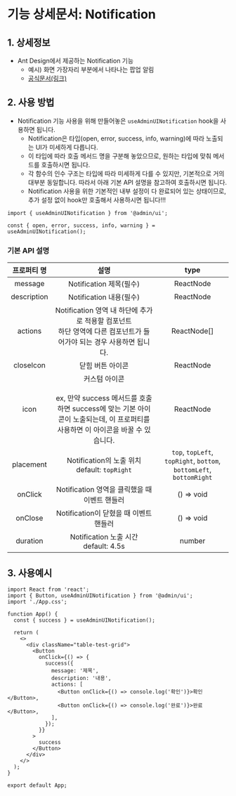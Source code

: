 # 기능 상세문서: Notification

## 1. 상세정보

- Ant Design에서 제공하는 Notification 기능
  - 예시) 화면 가장자리 부분에서 나타나는 팝업 알림
  - [공식문서(링크)](https://ant.design/components/notification)

## 2. 사용 방법

- Notification 기능 사용을 위해 만들어놓은 `useAdminUINotification` hook을 사용하면 됩니다.
  - Notification은 타입(open, error, success, info, warning)에 따라 노출되는 UI가 미세하게 다릅니다.
  - 이 타입에 따라 호출 메서드 명을 구분해 놓았으므로, 원하는 타입에 맞춰 메서드를 호출하시면 됩니다.
  - 각 함수의 인수 구조는 타입에 따라 미세하게 다를 수 있지만, 기본적으로 거의 대부분 동일합니다. 따라서 아래 기본 API 설명을 참고하여 호출하시면 됩니다.
  - Notification 사용을 위한 기본적인 내부 설정이 다 완료되어 있는 상태이므로, 추가 설정 없이 hook만 호출해서 사용하시면 됩니다!!!

```tsx
import { useAdminUINotification } from '@admin/ui';

const { open, error, success, info, warning } = useAdminUINotification();
```

### 기본 API 설명

| 프로퍼티 명 |                                                                         설명                                                                          |                                type                                 |
| :---------: | :---------------------------------------------------------------------------------------------------------------------------------------------------: | :-----------------------------------------------------------------: |
|   message   |                                                                Notification 제목(필수)                                                                |                              ReactNode                              |
| description |                                                                Notification 내용(필수)                                                                |                              ReactNode                              |
|   actions   |                 Notification 영역 내 하단에 추가로 적용할 컴포넌트<br>하단 영역에 다른 컴포넌트가 들어가야 되는 경우 사용하면 됩니다.                 |                             ReactNode[]                             |
|  closeIcon  |                                                                   닫힘 버튼 아이콘                                                                    |                              ReactNode                              |
|    icon     | 커스텀 아이콘<br><br>ex, 만약 success 메서드를 호출하면 success에 맞는 기본 아이콘이 노출되는데, 이 프로퍼티를 사용하면 이 아이콘을 바꿀 수 있습니다. |                              ReactNode                              |
|  placement  |                                                    Notification의 노출 위치<br>default: `topRight`                                                    | `top`, `topLeft`, `topRight`, `bottom`, `bottomLeft`, `bottomRight` |
|   onClick   |                                                     Notification 영역을 클릭했을 때 이벤트 핸들러                                                     |                             () => void                              |
|   onClose   |                                                        Notification이 닫혔을 때 이벤트 핸들러                                                         |                             () => void                              |
|  duration   |                                                        Notification 노출 시간<br>default: 4.5s                                                        |                               number                                |

## 3. 사용예시

```tsx
import React from 'react';
import { Button, useAdminUINotification } from '@admin/ui';
import './App.css';

function App() {
  const { success } = useAdminUINotification();

  return (
    <>
      <div className="table-test-grid">
        <Button
          onClick={() => {
            success({
              message: '제목',
              description: '내용',
              actions: [
                <Button onClick={() => console.log('확인')}>확인</Button>,
                <Button onClick={() => console.log('완료')}>완료</Button>,
              ],
            });
          }}
        >
          success
        </Button>
      </div>
    </>
  );
}

export default App;
```
